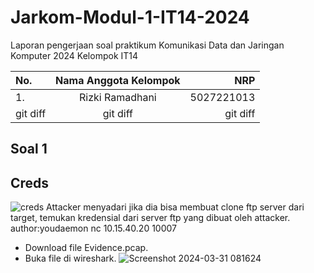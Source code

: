 # Jarkom-Modul-1-IT14-2024

Laporan pengerjaan soal praktikum Komunikasi Data dan Jaringan Komputer 2024 Kelompok IT14

| No. | Nama Anggota Kelompok | NRP |
| :---         |     :---:      |          ---: |
| 1.   | Rizki Ramadhani     | 5027221013    |
| git diff     | git diff       | git diff      |

## Soal 1
## Creds

![creds](https://github.com/rzkrmdhn/Jarkom-Modul-1-IT14-2024/assets/165869643/88f051c3-415d-4076-b3ff-13a2ee3f8e28)
Attacker menyadari jika dia bisa membuat clone ftp server dari target, temukan kredensial dari server ftp yang dibuat oleh attacker.
author:youdaemon
nc 10.15.40.20 10007
- Download file Evidence.pcap.
- Buka file di wireshark.
![Screenshot 2024-03-31 081624](https://github.com/rzkrmdhn/Jarkom-Modul-1-IT14-2024/assets/165869643/1addb43b-cfe4-4b85-8af7-a5cbfc955ec6)
